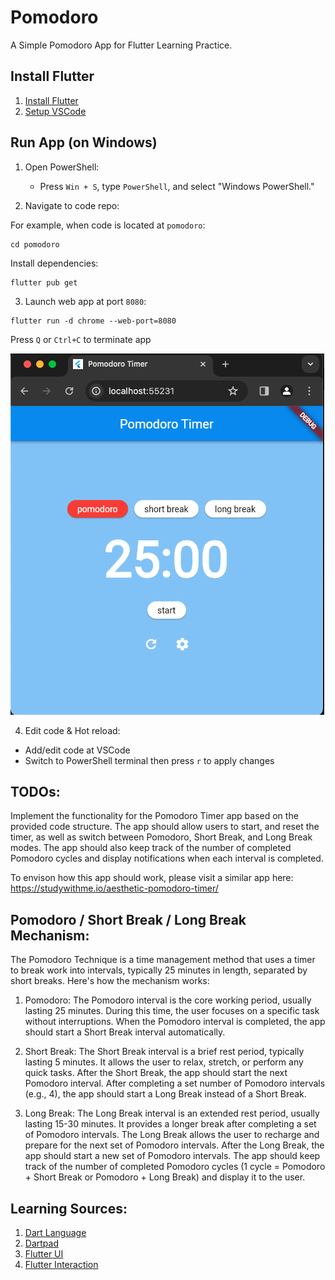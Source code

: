 # Pomodoro

A Simple Pomodoro App for Flutter Learning Practice.



## Install Flutter
1. [Install Flutter](https://docs.flutter.dev/get-started/install)
2. [Setup VSCode](https://docs.flutter.dev/get-started/editor?tab=vscode)

## Run App (on Windows)
1. Open PowerShell:
   - Press `Win + S`, type `PowerShell`, and select "Windows PowerShell."

2. Navigate to code repo:

For example, when code is located at ``pomodoro``:
```
cd pomodoro
```

Install dependencies:
```
flutter pub get
```

3. Launch web app at port ``8080``:
```
flutter run -d chrome --web-port=8080
```
Press `Q` or `Ctrl+C` to terminate app

![Preview](preview.png "Preview")

4. Edit code & Hot reload:
- Add/edit code at VSCode
- Switch to PowerShell terminal then press `r` to apply changes

## TODOs:

Implement the functionality for the Pomodoro Timer app based on the provided code structure. The app should allow users to start, and reset the timer, as well as switch between Pomodoro, Short Break, and Long Break modes. The app should also keep track of the number of completed Pomodoro cycles and display notifications when each interval is completed.

To envison how this app should work, please visit a similar app here: https://studywithme.io/aesthetic-pomodoro-timer/

## Pomodoro / Short Break / Long Break Mechanism:

The Pomodoro Technique is a time management method that uses a timer to break work into intervals, typically 25 minutes in length, separated by short breaks. Here's how the mechanism works:

1. Pomodoro: The Pomodoro interval is the core working period, usually lasting 25 minutes. During this time, the user focuses on a specific task without interruptions. When the Pomodoro interval is completed, the app should start a Short Break interval automatically.

2. Short Break: The Short Break interval is a brief rest period, typically lasting 5 minutes. It allows the user to relax, stretch, or perform any quick tasks. After the Short Break, the app should start the next Pomodoro interval. After completing a set number of Pomodoro intervals (e.g., 4), the app should start a Long Break instead of a Short Break.

3. Long Break: The Long Break interval is an extended rest period, usually lasting 15-30 minutes. It provides a longer break after completing a set of Pomodoro intervals. The Long Break allows the user to recharge and prepare for the next set of Pomodoro intervals. After the Long Break, the app should start a new set of Pomodoro intervals.
The app should keep track of the number of completed Pomodoro cycles (1 cycle = Pomodoro + Short Break or Pomodoro + Long Break) and display it to the user.


## Learning Sources:
1. [Dart Language](https://dart.dev/language)
2. [Dartpad](https://dartpad.dev/?)
3. [Flutter UI](https://docs.flutter.dev/ui)
4. [Flutter Interaction](https://docs.flutter.dev/ui/interactivity)
